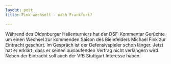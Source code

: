 ```yaml
---
layout: post
title: Fink wechselt - nach Frankfurt?

---
```


Während des Oldenburger Hallenturniers hat der DSF-Kommentar Gerüchte um einen Wechsel zur kommenden Saison des Bielefelders Michael Fink zur Eintracht geschürt. Im Gespräch ist der Defensivspieler schon länger. Jetzt hat er erklärt, dass er seinen auslaufenden Vertrag nicht verlängern wird. Neben der Eintracht soll auch der VfB Stuttgart Interesse haben.


